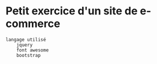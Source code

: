 # Petit exercice d'un site de e-commerce
    langage utilisé
        jquery
        font awesome
        bootstrap